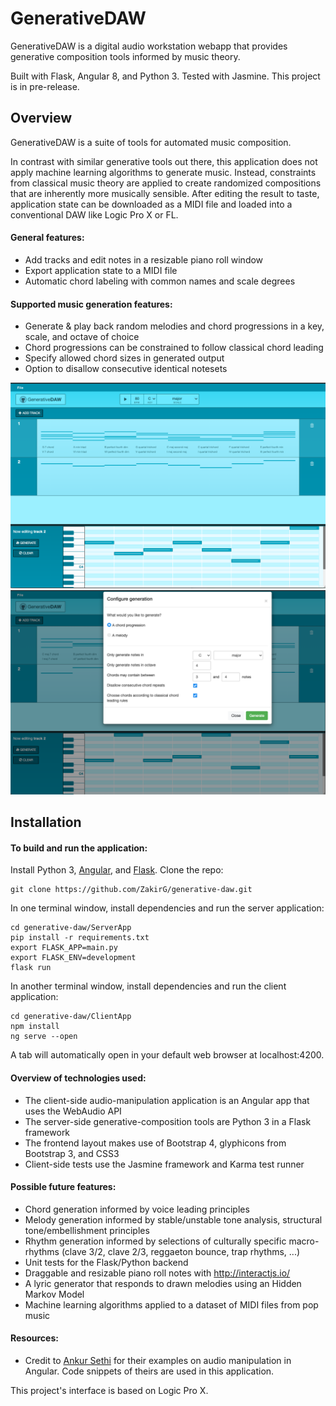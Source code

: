 # GenerativeDAW

GenerativeDAW is a digital audio workstation webapp that provides generative composition tools informed by music theory.

Built with Flask, Angular 8, and Python 3. Tested with Jasmine. This project is in pre-release.

## Overview

GenerativeDAW is a suite of tools for automated music composition.

In contrast with similar generative tools out there, this application does not apply machine learning algorithms to generate music. Instead, constraints from classical music theory are applied to create randomized compositions that are inherently more musically sensible. After editing the result to taste, application state can be downloaded as a MIDI file and loaded into a conventional DAW like Logic Pro X or FL.

#### General features:
- Add tracks and edit notes in a resizable piano roll window
- Export application state to a MIDI file
- Automatic chord labeling with common names and scale degrees

#### Supported music generation features:
- Generate & play back random melodies and chord progressions in a key, scale, and octave of choice
- Chord progressions can be constrained to follow classical chord leading
- Specify allowed chord sizes in generated output
- Option to disallow consecutive identical notesets

<img src="./screenshots/desktopScreenshot.png" alt="App Screenshot on Desktop" width="850"/> 

<img src="./screenshots/desktopScreenshot2.png" alt="App Screenshot on Desktop" width="850"/>

## Installation

#### To build and run the application:
Install Python 3, <a href='https://angular.io/guide/quickstart'>Angular</a>, and <a href="http://flask.pocoo.org/docs/1.0/installation/" target="_blank">Flask</a>. Clone the repo:
```
git clone https://github.com/ZakirG/generative-daw.git
```

In one terminal window, install dependencies and run the server application:
```
cd generative-daw/ServerApp
pip install -r requirements.txt
export FLASK_APP=main.py
export FLASK_ENV=development
flask run
```

In another terminal window, install dependencies and run the client application:
```
cd generative-daw/ClientApp
npm install
ng serve --open
```
A tab will automatically open in your default web browser at localhost:4200. 

#### Overview of technologies used:
- The client-side audio-manipulation application is an Angular app that uses the WebAudio API
- The server-side generative-composition tools are Python 3 in a Flask framework
- The frontend layout makes use of Bootstrap 4, glyphicons from Bootstrap 3, and CSS3
- Client-side tests use the Jasmine framework and Karma test runner

#### Possible future features:
- Chord generation informed by voice leading principles
- Melody generation informed by stable/unstable tone analysis, structural tone/embellishment principles
- Rhythm generation informed by selections of culturally specific macro-rhythms (clave 3/2, clave 2/3, reggaeton bounce, trap rhythms, ...)
- Unit tests for the Flask/Python backend
- Draggable and resizable piano roll notes with http://interactjs.io/
- A lyric generator that responds to drawn melodies using an Hidden Markov Model
- Machine learning algorithms applied to a dataset of MIDI files from pop music


#### Resources:
- Credit to <a href='https://ankursethi.in/2016/01/13/build-a-sampler-with-angular-2-webaudio-and-webmidi-lesson-1-introduction-to-the-webaudio-api/'>Ankur Sethi</a>
for their examples on audio manipulation in Angular. Code snippets of theirs are used in this application.

This project's interface is based on Logic Pro X.

